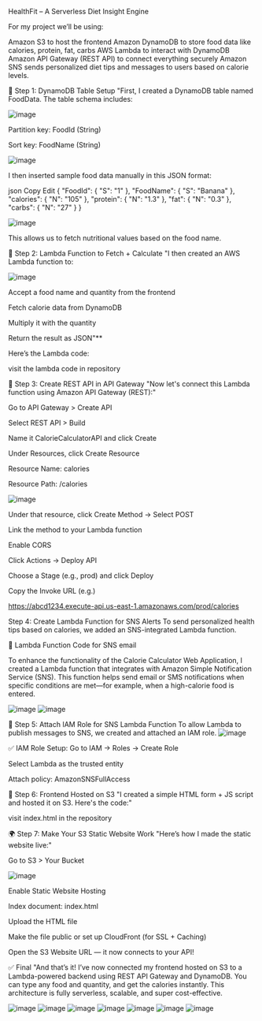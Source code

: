 HealthFit – A Serverless Diet Insight Engine

For my project we’ll be using:

Amazon S3 to host the frontend
Amazon DynamoDB to store food data like calories, protein, fat, carbs
AWS Lambda to interact with DynamoDB
Amazon API Gateway (REST API) to connect everything securely
Amazon SNS sends personalized diet tips and messages to users based on calorie levels.



🔶 Step 1: DynamoDB Table Setup
"First, I created a DynamoDB table named FoodData.
The table schema includes:

![image](https://github.com/user-attachments/assets/0a508c85-ee67-44b9-a4cb-604bedeec684)

Partition key: FoodId (String)

Sort key: FoodName (String)

![image](https://github.com/user-attachments/assets/e839f192-f385-4847-958c-17dab1156f23)


I then inserted sample food data manually in this JSON format:

json
Copy
Edit
{
  "FoodId": { "S": "1" },
  "FoodName": { "S": "Banana" },
  "calories": { "N": "105" },
  "protein": { "N": "1.3" },
  "fat": { "N": "0.3" },
  "carbs": { "N": "27" }
}

![image](https://github.com/user-attachments/assets/6d654c63-1657-4149-9c7e-2df47d1f2c0c)

This allows us to fetch nutritional values based on the food name.

🔷 Step 2: Lambda Function to Fetch + Calculate
"I then created an AWS Lambda function to:

![image](https://github.com/user-attachments/assets/20d6544d-ac1e-4417-abdf-2decaa66521a)

Accept a food name and quantity from the frontend

Fetch calorie data from DynamoDB

Multiply it with the quantity

Return the result as JSON"**

Here’s the Lambda code:

visit the lambda code in repository 

🔁 Step 3: Create REST API in API Gateway
"Now let's connect this Lambda function using Amazon API Gateway (REST):"

Go to API Gateway > Create API

Select REST API > Build

Name it CalorieCalculatorAPI and click Create

Under Resources, click Create Resource

Resource Name: calories

Resource Path: /calories

![image](https://github.com/user-attachments/assets/2d16e85d-8f9e-43cc-a085-8ba63b80d226)


Under that resource, click Create Method → Select POST

Link the method to your Lambda function

Enable CORS

Click Actions → Deploy API

Choose a Stage (e.g., prod) and click Deploy

Copy the Invoke URL (e.g.)


https://abcd1234.execute-api.us-east-1.amazonaws.com/prod/calories

Step 4: Create Lambda Function for SNS Alerts
To send personalized health tips based on calories, we added an SNS-integrated Lambda function.


🔨 Lambda Function Code for SNS email

To enhance the functionality of the Calorie Calculator Web Application, I created a Lambda function that integrates with Amazon Simple Notification Service (SNS). This function helps send email or SMS notifications when specific conditions are met—for example, when a high-calorie food is entered.

![image](https://github.com/user-attachments/assets/30435f20-ea44-44a1-b345-cbcb5892cb39)
![image](https://github.com/user-attachments/assets/df963eb3-e8fb-413f-a9aa-7c624d53a622)


🔐 Step 5: Attach IAM Role for SNS Lambda Function
To allow Lambda to publish messages to SNS, we created and attached an IAM role.
![image](https://github.com/user-attachments/assets/3cf71b4f-2c84-4496-a926-0f0f738a341f)


✅ IAM Role Setup:
Go to IAM → Roles → Create Role

Select Lambda as the trusted entity

Attach policy: AmazonSNSFullAccess

🧩 Step 6: Frontend Hosted on S3
"I created a simple HTML form + JS script and hosted it on S3. Here's the code:"

visit index.html in the repository

🌍 Step 7: Make Your S3 Static Website Work
"Here’s how I made the static website live:"

Go to S3 > Your Bucket


![image](https://github.com/user-attachments/assets/071382a2-704f-472b-b055-0f6ebb97ddb1)

Enable Static Website Hosting

Index document: index.html

Upload the HTML file

Make the file public or set up CloudFront (for SSL + Caching)

Open the S3 Website URL — it now connects to your API!

✅ Final 
"And that’s it! I’ve now connected my frontend hosted on S3 to a Lambda-powered backend using REST API Gateway and DynamoDB. You can type any food and quantity, and get the calories instantly.
This architecture is fully serverless, scalable, and super cost-effective.




![image](https://github.com/user-attachments/assets/d5c41a02-e001-4c9b-b46d-297186134461)
![image](https://github.com/user-attachments/assets/bbef1768-0603-4435-bcbd-da4a1cac266c)
![image](https://github.com/user-attachments/assets/3ded6c24-1d96-408e-87bb-4981bf4ff478)
![image](https://github.com/user-attachments/assets/4672e794-2829-4a67-9178-e3a6d33a6b44)
![image](https://github.com/user-attachments/assets/f8a7a352-ae29-4526-8192-75828e183cd7)
![image](https://github.com/user-attachments/assets/d9b947f3-b2a5-417d-bab5-984a369aed72)
![image](https://github.com/user-attachments/assets/c5dcad7b-ec5b-4e04-9c09-22daafa4b3cc)










